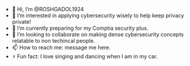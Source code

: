 - 👋 Hi, I’m @ROSHGADOL1924
- 👀 I’m interested in applying cybersecurity wisely to help keep privacy private!
- 🌱 I’m currently preparing for my Comptia security plus.
- 💞️ I’m looking to collaborate on making dense cybersecurity concepts relatable to non techincal people.
- 📫 How to reach me: message me here.
- ⚡ Fun fact: I love singing and dancing when I am in my car.
